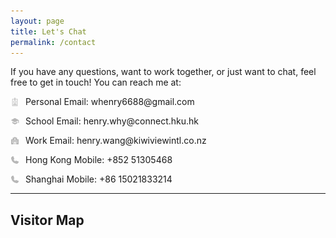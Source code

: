 ```yaml
---
layout: page
title: Let's Chat
permalink: /contact
---
```


If you have any questions, want to work together, or just want to chat, feel free to get in touch! You can reach me at:

<style>
  .icon {
    height: 1em;
    margin-right: 10px;
    vertical-align: middle;
  }

  .contact-info{
  	display: flex;
  	align-items: center;
  	margin-bottom: 1em;
  }
</style>

<div class="contact-info">
  <img class="icon" src="/assets/icons/role.svg"> 
  <span>Personal Email: whenry6688@gmail.com</span>
</div>

<div class="contact-info">
  <img class="icon" src="/assets/icons/school.svg"> 
  <span>School Email: henry.why@connect.hku.hk</span>
</div>

<div class="contact-info">
  <img class="icon" src="/assets/icons/department.svg"> 
  <span>Work Email: henry.wang@kiwiviewintl.co.nz</span>
</div>

<div class="contact-info">
  <img class="icon" src="/assets/icons/phone.svg"> 
  <span>Hong Kong Mobile: +852 51305468</span>
</div>

<div class="contact-info">
  <img class="icon" src="/assets/icons/phone.svg"> 
  <span>Shanghai Mobile: +86 15021833214</span>
</div>

---

## Visitor Map

<script type='text/javascript' id='mapmyvisitors' src='https://mapmyvisitors.com/map.js?cl=606060&w=a&t=n&d=NuzI5fMF9fqCHtkxcTx3LZO5mvAbEZrLLxG3ZW1E-KY&co=ffffff&ct=606060'></script>
